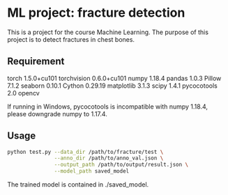 # ML project: fracture detection

This is a project for the course Machine Learning. The purpose of this project is to detect fractures in chest bones.

## Requirement

torch 1.5.0+cu101
torchvision 0.6.0+cu101
numpy 1.18.4
pandas 1.0.3
Pillow 7.1.2
seaborn 0.10.1
Cython 0.29.19
matplotlib 3.1.3
scipy 1.4.1
pycocotools 2.0
opencv

If running in Windows, pycocotools is incompatible with numpy 1.18.4, please downgrade numpy to 1.17.4.

## Usage

```bash
python test.py --data_dir /path/to/fracture/test \
               --anno_dir /path/to/anno_val.json \
               --output_path /path/to/output/result.json \
               --model_path saved_model
```

The trained model is contained in ./saved_model.
